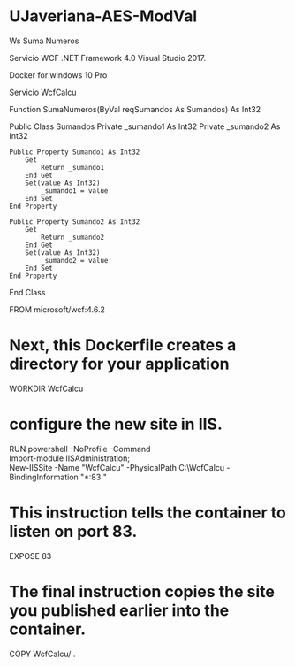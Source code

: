 # UJaveriana-AES-ModVal
Ws Suma Numeros

Servicio WCF .NET Framework 4.0 Visual Studio 2017.

Docker for windows 10 Pro

Servicio WcfCalcu

 Function SumaNumeros(ByVal reqSumandos As Sumandos) As Int32
 
 Public Class Sumandos
    Private _sumando1 As Int32
    Private _sumando2 As Int32

    Public Property Sumando1 As Int32
        Get
            Return _sumando1
        End Get
        Set(value As Int32)
            _sumando1 = value
        End Set
    End Property

    Public Property Sumando2 As Int32
        Get
            Return _sumando2
        End Get
        Set(value As Int32)
            _sumando2 = value
        End Set
    End Property
End Class


FROM microsoft/wcf:4.6.2

# Next, this Dockerfile creates a directory for your application
WORKDIR WcfCalcu

# configure the new site in IIS.
RUN powershell -NoProfile -Command \
    Import-module IISAdministration; \
    New-IISSite -Name "WcfCalcu" -PhysicalPath C:\WcfCalcu -BindingInformation "*:83:"

# This instruction tells the container to listen on port 83. 
EXPOSE 83

# The final instruction copies the site you published earlier into the container.
COPY WcfCalcu/ .
